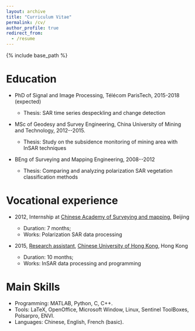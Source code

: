 ```yaml
---
layout: archive
title: "Curriculum Vitae"
permalink: /cv/
author_profile: true
redirect_from:
  - /resume
---
```


{% include base_path %}

Education
======
* PhD of Signal and Image Processing, Télécom ParisTech, 2015-2018 (expected)
    * Thesis: SAR time series despeckling and change detection
    
* MSc of Geodesy and Survey Engineering, China University of Mining and Technology, 2012--2015.
    * Thesis: Study on the subsidence monitoring of mining area with InSAR techniques
    
* BEng of Surveying and Mapping Engineering, 2008--2012
    * Thesis: Comparing and analyzing polarization SAR vegetation classification methods



Vocational experience
======
* 2012, Internship at [Chinese Academy of Surveying and mapping](http://english.casm.ac.cn/), Beijing
    * Duration: 7 months;
    * Works: Polarization SAR data processing

* 2015, [Research assistant](http://aims.cuhk.edu.hk/converis/portal/Person/6134545?auxfun=&lang=en_GB), [Chinese University of Hong Kong](http://www.cuhk.edu.hk/english/index.html), Hong Kong
    * Duration: 10 months;
    * Works: InSAR data processing and programming


  
Main Skills
======
* Programming: MATLAB, Python, C, C++.
* Tools: LaTeX, OpenOffice, Microsoft Window, Linux, Sentinel ToolBoxes, Polsarpro, ENVI.
* Languages: Chinese, English, French (basic).


<!---
Publications
======
  <ul>{% for post in site.publications %}
    {% include archive-single-cv.html %}
  {% endfor %}</ul>
  
Talks
======
  <ul>{% for post in site.talks %}
    {% include archive-single-talk-cv.html %}
  {% endfor %}</ul>
  
Teaching
======
  <ul>{% for post in site.teaching %}
    {% include archive-single-cv.html %}
  {% endfor %}</ul>
  
Service and leadership
======
* Currently signed in to 43 different slack teams
-->

